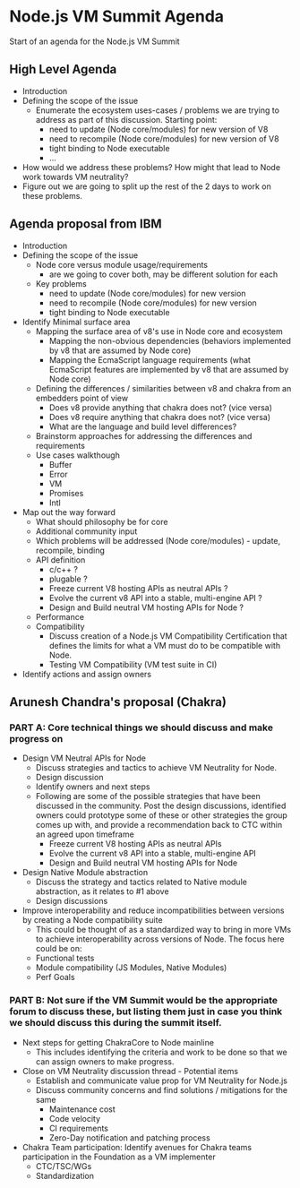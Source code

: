 # Node.js VM Summit Agenda
Start of an agenda for the Node.js VM Summit

## High Level Agenda

* Introduction
* Defining the scope of the issue
  * Enumerate the ecosystem uses-cases / problems we are trying to address as part of this discussion. Starting point:
    * need to update (Node core/modules) for new version of V8
    * need to recompile (Node core/modules) for new version of V8
    * tight binding to Node executable
    * ...
* How would we address these problems? How might that lead to Node work towards VM neutrality?
* Figure out we are going to split up the rest of the 2 days to work on these problems.

## Agenda proposal from IBM

* Introduction
* Defining the scope of the issue
  * Node core versus module usage/requirements
    * are we going to cover both, may be different solution for each
  * Key problems
    * need to update (Node core/modules) for new version
    * need to recompile (Node core/modules) for new version
    * tight binding to Node executable
* Identify Minimal surface area
  * Mapping the surface area of v8's use in Node core and ecosystem
    * Mapping the non-obvious dependencies (behaviors implemented by v8 that are assumed by Node core)
    * Mapping the EcmaScript language requirements (what EcmaScript features are implemented by v8 that are assumed by Node core)
  * Defining the differences / similarities between v8 and chakra from an embedders point of view
    * Does v8 provide anything that chakra does not? (vice versa)
    * Does v8 require anything that chakra does not? (vice versa)
    * What are the language and build level differences?
  * Brainstorm approaches for addressing the differences and requirements
  * Use cases walkthough
    * Buffer
    * Error
    * VM
    * Promises
    * Intl
* Map out the way forward
  * What should philosophy be for core
  * Additional community input
  * Which problems will be addressed (Node core/modules) - update, recompile, binding
  * API definition
    * c/c++ ?
    * plugable ?
    * Freeze current V8 hosting APIs as neutral APIs ?
    * Evolve the current v8 API into a stable, multi-engine API ?
    * Design and Build neutral VM hosting APIs for Node ?
  * Performance
  * Compatibility
    * Discuss creation of a Node.js VM Compatibility Certification that defines the limits for what a VM must do to be compatible with Node.
    * Testing VM Compatibility (VM test suite in CI)
* Identify actions and assign owners

## Arunesh Chandra's proposal (Chakra)

### PART A: Core technical things we should discuss and make progress on

* Design VM Neutral APIs for Node
  * Discuss strategies and tactics to achieve VM Neutrality for Node.
  * Design discussion
  * Identify owners and next steps
  * Following are some of the possible strategies that have been discussed in the community. Post the design discussions, identified owners could prototype some of these or other strategies the group comes up with, and provide a recommendation back to CTC within an agreed upon timeframe
    * Freeze current V8 hosting APIs as neutral APIs
    * Evolve the current v8 API into a stable, multi-engine API
    * Design and Build neutral VM hosting APIs for Node
* Design Native Module abstraction
  * Discuss the strategy and tactics related to Native module abstraction, as it relates to #1 above
  * Design discussions
* Improve interoperability and reduce incompatibilities between versions by creating a Node compatibility suite
  * This could be thought of as a standardized way to bring in more VMs to achieve interoperability across versions of Node. The focus here could be on:
  * Functional tests
  * Module compatibility (JS Modules, Native Modules)
  * Perf Goals

### PART B: Not sure if the VM Summit would be the appropriate forum to discuss these, but listing them just in case you think we should discuss this during the summit itself.

* Next steps for getting ChakraCore to Node mainline
  * This includes identifying the criteria and work to be done so that we can assign owners to make progress.
* Close on VM Neutrality discussion thread - Potential items
  * Establish and communicate value prop for VM Neutrality for Node.js
  * Discuss community concerns and find solutions / mitigations for the same
    * Maintenance cost
    * Code velocity
    * CI requirements
    * Zero-Day notification and patching process
* Chakra Team participation: Identify avenues for Chakra teams participation in the Foundation as a VM implementer
  * CTC/TSC/WGs
  * Standardization
